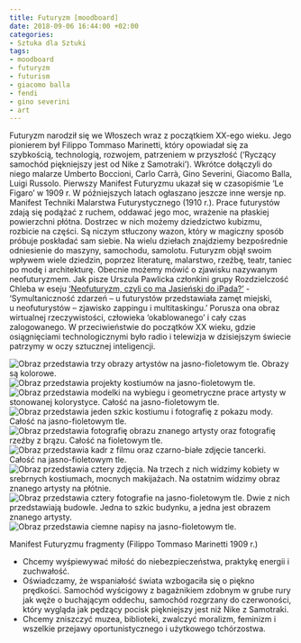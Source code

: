 ```yaml
---
title: Futuryzm [moodboard]
date: 2018-09-06 16:44:00 +02:00
categories:
- Sztuka dla Sztuki
tags:
- moodboard
- futuryzm
- futurism
- giacomo balla
- fendi
- gino severini
- art
---
```


Futuryzm narodził się we Włoszech wraz z początkiem XX-ego wieku. Jego pionierem był Filippo Tommaso Marinetti, który opowiadał się za szybkością, technologią, rozwojem, patrzeniem w przyszłość (‘Ryczący samochód piękniejszy jest od Nike z Samotraki’). Wkrótce dołączyli do niego malarze Umberto Boccioni, Carlo Carrà, Gino Severini, Giacomo Balla, Luigi Russolo. Pierwszy Manifest Futuryzmu ukazał się w czasopiśmie ‘Le Figaro’ w 1909 r. W późniejszych latach ogłaszano jeszcze inne wersje np. Manifest Techniki Malarstwa Futurystycznego (1910 r.). Prace futurystów zdają się podążać z ruchem, oddawać jego moc, wrażenie na płaskiej powierzchni płótna. Dostrzec w nich możemy dziedzictwo kubizmu, rozbicie na części. Są niczym stłuczony wazon, który w magiczny sposób próbuje poskładać sam siebie. Na wielu dziełach znajdziemy bezpośrednie odniesienie do maszyny, samochodu, samolotu. Futuryzm objął swoim wpływem wiele dziedzin, poprzez literaturę, malarstwo, rzeźbę, teatr, taniec po modę i architekturę. Obecnie możemy mówić o zjawisku nazywanym neofuturyzmem. Jak pisze Urszula Pawlicka członkini grupy Rozdzielczość Chleba w eseju [‘Neofuturyzm, czyli co ma Jasieński do iPada?’](https://rozdzielchleb.pl/neofuturyzm-czyli-co-ma-jasienski-do-ipada/) - 
‘Symultaniczność zdarzeń – u futurystów przedstawiała zamęt miejski, u neofuturystów – zjawisko zappingu i multitaskingu.’ Porusza ona obraz wirtualnej rzeczywistości, człowieka ‘okablowanego’ i cały czas zalogowanego. W przeciwieństwie do początków XX wieku, gdzie osiągnięciami technologicznymi było radio i telewizja w dzisiejszym świecie patrzymy w oczy sztucznej inteligencji.

![Obraz przedstawia trzy obrazy artystów na jasno-fioletowym tle. Obrazy są kolorowe.](https://assets1.ello.co/uploads/asset/attachment/8186587/ello-optimized-0901617e.jpg)
![Obraz przedstawia projekty kostiumów na jasno-fioletowym tle.](https://assets0.ello.co/uploads/asset/attachment/8186589/ello-optimized-87580e9f.jpg)
![Obraz przedstawia modelki na wybiegu i geometryczne prace artysty w stonowanej kolorystyce. Całość na jasno-fioletowym tle.](https://assets1.ello.co/uploads/asset/attachment/8186590/ello-optimized-1fa25d67.jpg)
![Obraz przedstawia jeden szkic kostiumu i fotografię z pokazu mody. Całość na jasno-fioletowym tle.](https://assets1.ello.co/uploads/asset/attachment/8186591/ello-optimized-11ee1669.jpg)
![Obraz przedstawia fotografię obrazu znanego artysty oraz fotografię rzeźby z brązu. Całość na fioletowym tle.](https://assets0.ello.co/uploads/asset/attachment/8186593/ello-optimized-59bca518.jpg)
![Obraz przedstawia kadr z filmu oraz czarno-białe zdjęcie tancerki. Całość na jasno-fioletowym tle.](https://assets1.ello.co/uploads/asset/attachment/8186594/ello-optimized-d71d392f.jpg)
![Obraz przedstawia cztery zdjęcia. Na trzech z nich widzimy kobiety w srebrnych kostiumach, mocnych makijażach. Na ostatnim widzimy obraz znanego artysty na płótnie.](https://assets0.ello.co/uploads/asset/attachment/8186595/ello-optimized-3a65633e.jpg)
![Obraz przedstawia cztery fotografie na jasno-fioletowym tle. Dwie z nich przedstawiają budowle. Jedna to szkic budynku, a jedna jest obrazem znanego artysty.](https://assets0.ello.co/uploads/asset/attachment/8186596/ello-optimized-1a40dae7.jpg)
![Obraz przedstawia ciemne napisy na jasno-fioletowym tle.](https://assets0.ello.co/uploads/asset/attachment/8186597/ello-optimized-6842cef6.jpg)


Manifest Futuryzmu fragmenty (Filippo Tommaso Marinetti 1909 r.)

* Chcemy wyśpiewywać miłość do niebezpieczeństwa, praktykę energii i zuchwałość.
* Oświadczamy, że wspaniałość świata wzbogaciła się o piękno prędkości. Samochód wyścigowy z bagażnikiem zdobnym w grube rury jak węże o buchającym oddechu, samochód rozgrzany do czerwoności, który wygląda jak pędzący pocisk piękniejszy jest niż Nike z Samotraki.
* Chcemy zniszczyć muzea, biblioteki, zwalczyć moralizm, feminizm i wszelkie przejawy oportunistycznego i użytkowego tchórzostwa.

